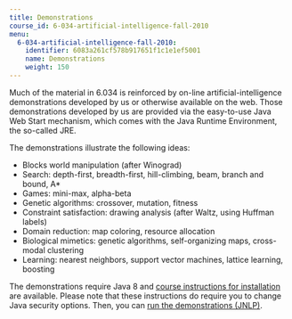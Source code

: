 ```yaml
---
title: Demonstrations
course_id: 6-034-artificial-intelligence-fall-2010
menu:
  6-034-artificial-intelligence-fall-2010:
    identifier: 6083a261cf578b917651f1c1e1ef5001
    name: Demonstrations
    weight: 150
---
```

Much of the material in 6.034 is reinforced by on-line artificial-intelligence demonstrations developed by us or otherwise available on the web. Those demonstrations developed by us are provided via the easy-to-use Java Web Start mechanism, which comes with the Java Runtime Environment, the so-called JRE.

The demonstrations illustrate the following ideas:

*   Blocks world manipulation (after Winograd)
*   Search: depth-first, breadth-first, hill-climbing, beam, branch and bound, A\*
*   Games: mini-max, alpha-beta
*   Genetic algorithms: crossover, mutation, fitness
*   Constraint satisfaction: drawing analysis (after Waltz, using Huffman labels)
*   Domain reduction: map coloring, resource allocation
*   Biological mimetics: genetic algorithms, self-organizing maps, cross-modal clustering
*   Learning: nearest neighbors, support vector machines, lattice learning, boosting

The demonstrations require Java 8 and [course instructions for installation](https://ai6034.mit.edu/wiki/index.php?title=Demonstrations) are available. Please note that these instructions do require you to change Java security options. Then, you can [run the demonstrations (JNLP)](https://open-learning-course-data-ci.s3.amazonaws.com/6-034-artificial-intelligence-fall-2010/6c062ac342cfd6aa4b8be040d66a41d0_demonstrate.jnlp).